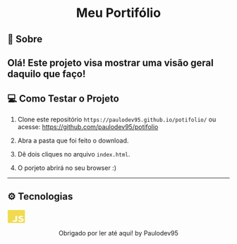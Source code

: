 


<h1 align="center"> Meu Portifólio </h1>


## 📖 Sobre

Olá! Este projeto visa mostrar uma visão geral daquilo que faço!
---
## 💻 Como Testar o Projeto

1. Clone este repositório `https://paulodev95.github.io/potifolio/` ou acesse: https://github.com/paulodev95/potifolio

2. Abra a pasta que foi feito o download.

3. Dê dois cliques no arquivo `index.html`.

4. O porjeto abrirá no seu browser :)

---
## ⚙ Tecnologias

<img align="center" alt="Paulo-Js" height="30" width="40" src="https://raw.githubusercontent.com/devicons/devicon/master/icons/javascript/javascript-plain.svg">

<p align="center">Obrigado por ler até aqui!  by Paulodev95 </p>
